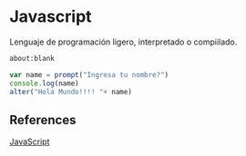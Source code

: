 # Javascript

Lenguaje de programación ligero, interpretado o compiilado.

```html
about:blank
```

```javascript
var name = prompt("Ingresa tu nombre?")
console.log(name)
alter("Hola Mundo!!!! "+ name)
```



## References

[JavaScript](https://developer.mozilla.org/es/docs/Learn/Front-end_web_developer)